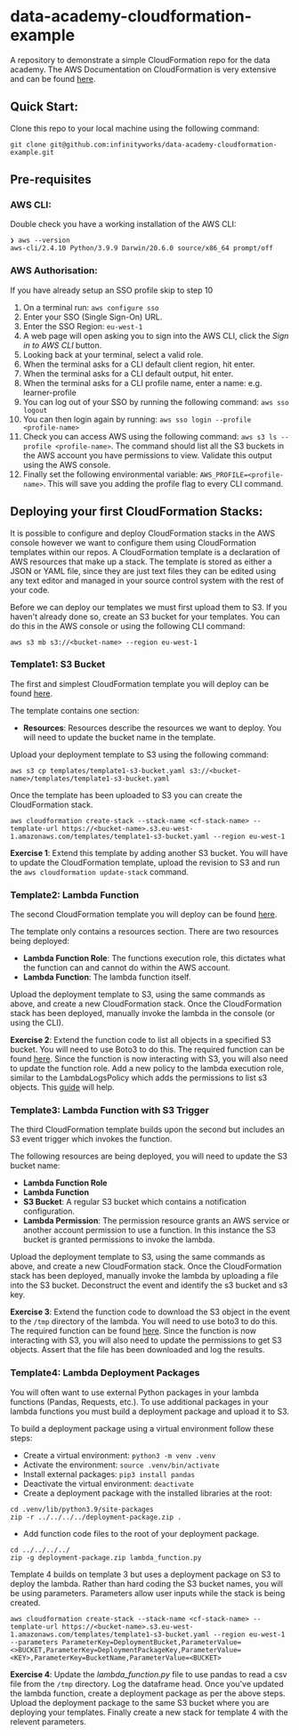 # data-academy-cloudformation-example

A repository to demonstrate a simple CloudFormation repo for the data academy. The AWS Documentation on CloudFormation is very extensive and can be found [here](https://docs.aws.amazon.com/AWSCloudFormation/latest/UserGuide/Welcome.html).
## Quick Start:

Clone this repo to your local machine using the following command:

```
git clone git@github.com:infinityworks/data-academy-cloudformation-example.git
```
## Pre-requisites

### AWS CLI:
Double check you have a working installation of the AWS CLI:
```
❯ aws --version
aws-cli/2.4.10 Python/3.9.9 Darwin/20.6.0 source/x86_64 prompt/off
```
### AWS Authorisation:
If you have already setup an SSO profile skip to step 10
1. On a terminal run: `aws configure sso`
2. Enter your SSO (Single Sign-On) URL.
3. Enter the SSO Region: `eu-west-1`
4. A web page will open asking you to sign into the AWS CLI, click the *Sign in to AWS CLI* button.
5. Looking back at your terminal, select a valid role.
6. When the terminal asks for a CLI default client region, hit enter.
7. When the terminal asks for a CLI default output, hit enter.
8. When the terminal asks for a CLI profile name, enter a name: e.g. learner-profile
9. You can log out of your SSO by running the following command: `aws sso logout`
10. You can then login again by running: `aws sso login --profile <profile-name>`
11. Check you can access AWS using the following command: `aws s3 ls --profile <profile-name>`. The command should list all the S3 buckets in the AWS account you have permissions to view. Validate this output using the AWS console.
12. Finally set the following environmental variable: `AWS_PROFILE=<profile-name>`. This will save you adding the profile flag to every CLI command.

## Deploying your first CloudFormation Stacks:

It is possible to configure and deploy CloudFormation stacks in the AWS console however we want to configure them using CloudFormation templates within our repos. A CloudFormation template is a declaration of AWS resources that make up a stack. The template is stored as either a JSON or YAML file, since they are just text files they can be edited using any text editor and managed in your source control system with the rest of your code.

Before we can deploy our templates we must first upload them to S3. If you haven't already done so, create an S3 bucket for your templates. You can do this in the AWS console or using the following CLI command:
```
aws s3 mb s3://<bucket-name> --region eu-west-1
```

### Template1: S3 Bucket

The first and simplest CloudFormation template you will deploy can be found [here](templates/template1-s3-bucket.yaml).

The template contains one section:
* **Resources**: Resources describe the resources we want to deploy. You will need to update the bucket name in the template.

Upload your deployment template to S3 using the following command:
```
aws s3 cp templates/template1-s3-bucket.yaml s3://<bucket-name>/templates/template1-s3-bucket.yaml
```
Once the template has been uploaded to S3 you can create the CloudFormation stack.
```
aws cloudformation create-stack --stack-name <cf-stack-name> --template-url https://<bucket-name>.s3.eu-west-1.amazonaws.com/templates/template1-s3-bucket.yaml --region eu-west-1
```

**Exercise 1**: Extend this template by adding another S3 bucket. You will have to update the CloudFormation template, upload the revision to S3 and run the `aws cloudformation update-stack` command.

### Template2: Lambda Function

The second CloudFormation template you will deploy can be found [here](templates/template2-lambda.yaml).

The template only contains a resources section. There are two resources being deployed:
* **Lambda Function Role**: The functions execution role, this dictates what the function can and cannot do within the AWS account.
* **Lambda Function**: The lambda function itself.

Upload the deployment template to S3, using the same commands as above, and create a new CloudFormation stack. Once the CloudFormation stack has been deployed, manually invoke the lambda in the console (or using the CLI).

**Exercise 2**: Extend the function code to list all objects in a specified S3 bucket. You will need to use Boto3 to do this. The required function can be found [here](https://boto3.amazonaws.com/v1/documentation/api/latest/reference/services/s3.html#S3.Client.list_objects). Since the function is now interacting with S3, you will also need to update the function role. Add a new policy to the lambda execution role, similar to the LambdaLogsPolicy which adds the permissions to list s3 objects. This [guide](https://aws.amazon.com/premiumsupport/knowledge-center/lambda-execution-role-s3-bucket/) will help.

### Template3: Lambda Function with S3 Trigger

The third CloudFormation template builds upon the second but includes an S3 event trigger which invokes the function.

The following resources are being deployed, you will need to update the S3 bucket name:
* **Lambda Function Role**
* **Lambda Function**
* **S3 Bucket**: A regular S3 bucket which contains a notification configuration.
* **Lambda Permission**: The permission resource grants an AWS service or another account permission to use a function. In this instance the S3 bucket is granted permissions to invoke the lambda.

Upload the deployment template to S3, using the same commands as above, and create a new CloudFormation stack. Once the CloudFormation stack has been deployed, manually invoke the lambda by uploading a file into the S3 bucket. Deconstruct the event and identify the s3 bucket and s3 key.

**Exercise 3**: Extend the function code to download the S3 object in the event to the `/tmp` directory of the lambda. You will need to use boto3 to do this. The required function can be found [here](https://boto3.amazonaws.com/v1/documentation/api/latest/reference/services/s3.html#S3.Client.download_file). Since the function is now interacting with S3, you will also need to update the permissions to get S3 objects. Assert that the file has been downloaded and log the results.

### Template4: Lambda Deployment Packages

You will often want to use external Python packages in your lambda functions (Pandas, Requests, etc.). To use additional packages in your lambda functions you must build a deployment package and upload it to S3.

To build a deployment package using a virtual environment follow these steps:
* Create a virtual environment: `python3 -m venv .venv`
* Activate the environment: `source .venv/bin/activate`
* Install external packages: `pip3 install pandas`
* Deactivate the virtual environment: `deactivate`
* Create a deployment package with the installed libraries at the root:
```
cd .venv/lib/python3.9/site-packages
zip -r ../../../../deployment-package.zip .
```
* Add function code files to the root of your deployment package.
```
cd ../../../../
zip -g deployment-package.zip lambda_function.py
```

Template 4 builds on template 3 but uses a deployment package on S3 to deploy the lambda. Rather than hard coding the S3 bucket names, you will be using parameters. Parameters allow user inputs while the stack is being created.

```
aws cloudformation create-stack --stack-name <cf-stack-name> --template-url https://<bucket-name>.s3.eu-west-1.amazonaws.com/templates/template1-s3-bucket.yaml --region eu-west-1 --parameters ParameterKey=DeploymentBucket,ParameterValue=<>BUCKET,ParameterKey=DeploymentPackageKey,ParameterValue=<KEY>,ParameterKey=BucketName,ParameterValue=<BUCKET>
```

**Exercise 4**: Update the *lambda_function.py* file to use pandas to read a csv file from the `/tmp` directory. Log the dataframe head. Once you've updated the lambda function, create a deployment package as per the above steps. Upload the deployment package to the same S3 bucket where you are deploying your templates. Finally create a new stack for template 4 with the relevent parameters.



















